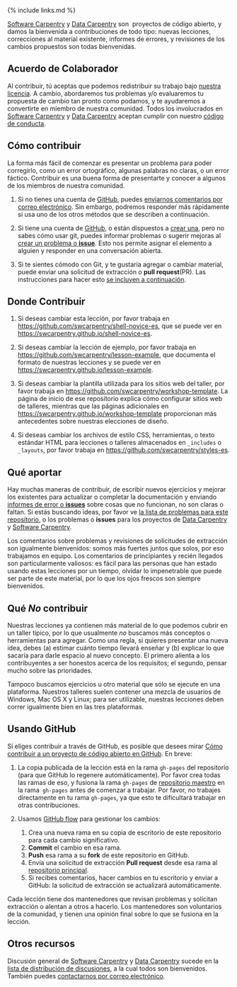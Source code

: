 {% include links.md %}

[Software Carpentry][swc-site] y [Data Carpentry][dc-site] son ​
proyectos de código abierto, y damos la bienvenida a contribuciones 
de todo tipo: nuevas lecciones, correcciones al material existente, 
informes de errores, y revisiones de los cambios propuestos son todas
bienvenidas.

## Acuerdo de Colaborador

Al contribuir, tú aceptas que podemos redistribuir su trabajo bajo
[nuestra licencia](LICENCIA.md). A cambio, abordaremos tus problemas 
y/o evaluaremos tu propuesta de cambio tan pronto como podamos, y 
te ayudaremos a convertirte en miembro de nuestra comunidad. Todos los 
involucrados en [Software Carpentry][swc-site] y 
[Data Carpentry][dc-site]
aceptan cumplir con nuestro [código de conducta](CONDUCT.md).

## Cómo contribuir

La forma más fácil de comenzar es presentar un problema para 
poder corregirlo, como un error ortográfico, algunas palabras no claras,
o un error fáctico. Contribuir es una buena forma de presentarte 
y conocer a algunos de los miembros de nuestra comunidad.

1. Si no tienes una cuenta de [GitHub][github],
    puedes [enviarnos comentarios por correo electrónico][contacto].
    Sin embargo, podremos responder más rápidamente si usa uno de los otros métodos que se describen a continuación.

2. Si tiene una cuenta de [GitHub][github],
    o están dispuestos a [crear una][github-join],
    pero no sabes cómo usar git,
    puedes informar problemas o sugerir mejoras al [crear un problema o **issue**][nuevo-problema].
    Esto nos permite asignar el elemento a alguien
    y responder en una conversación abierta.

3. Si te sientes cómodo con Git,
    y te gustaría agregar o cambiar material,
    puede enviar una solicitud de extracción o **pull request**(PR).
    Las  instrucciones para hacer esto [se incluyen a continuación][como-contribuir].

## Donde Contribuir

1. Si deseas cambiar esta lección,
    por favor trabaja en <https://github.com/swcarpentry/shell-novice-es>,
    que se puede ver en <https://swcarpentry.github.io/shell-novice-es>.

2. Si deseas cambiar la lección de ejemplo,
   por favor trabaja en <https://github.com/swcarpentry/lesson-example>,
   que documenta el formato de nuestras lecciones
   y se puede ver en <https://swcarpentry.github.io/lesson-example>.

3. Si deseas cambiar la plantilla utilizada para los sitios web del taller,
    por favor trabaja en <https://github.com/swcarpentry/workshop-template>.
    La página de inicio de ese repositorio explica cómo configurar sitios web de talleres,
    mientras que las páginas adicionales en <https://swcarpentry.github.io/workshop-template>
    proporcionan más antecedentes sobre nuestras elecciones de diseño.

4. Si deseas cambiar los archivos de estilo CSS, herramientas,
    o texto estándar HTML para lecciones o talleres almacenados en `_includes` o` _layouts`,
    por favor trabaja en <https://github.com/swcarpentry/styles-es>.

## Qué aportar

Hay muchas maneras de contribuir, de escribir nuevos ejercicios y
mejorar los existentes para actualizar o completar la documentación y
enviando [informes de error o **issues**][nuevo-problema] sobre cosas que no
funcionan, no son claras o faltan. Si estás buscando ideas, por favor
ve [la lista de problemas para este repositorio][issues], o los 
problemas o **issues** para los proyectos de [Data Carpentry][dc-issues] y 
[Software Carpentry][swc-issues].

Los comentarios sobre problemas y revisiones de solicitudes de
extracción son igualmente bienvenidos: somos más fuertes juntos
que solos, por eso trabajamos en equipo. Los comentarios de principiantes y recién 
llegados son particularmente valiosos: es fácil para las personas
que han estado usando estas lecciones por un tiempo, olvidar lo 
impenetrable que puede ser parte de este material, por lo que los 
ojos frescos son siempre bienvenidos.

## Qué *No* contribuir

Nuestras lecciones ya contienen más material de lo que podemos cubrir
en un taller típico, por lo que usualmente *no* buscamos más 
conceptos o herramientas para agregar. Como una regla, si quieres
presentar una nueva idea, debes (a) estimar cuánto tiempo llevará 
enseñar y (b) explicar lo que sacaría para darle espacio al nuevo concepto. El primero
alienta a los contribuyentes a ser honestos acerca de los requisitos;
el segundo, pensar mucho sobre las prioridades.

Tampoco buscamos ejercicios u otro material que sólo se ejecute en 
una plataforma. Nuestros talleres suelen contener una mezcla de 
usuarios de Windows, Mac OS X y Linux; para ser utilizable, nuestras 
lecciones deben correr igualmente bien en las tres plataformas.

## Usando GitHub

Si eliges contribuir a través de GitHub, es posible que desees mirar
[Cómo contribuir a un proyecto de código abierto en GitHub][como-contribuir].
En breve:

1. La copia publicada de la lección está en la rama `gh-pages` del repositorio
    (para que GitHub lo regenere automáticamente).
    Por favor crea todas las ramas de eso,
    y fusiona la rama `gh-pages` de [repositorio maestro][repo] en la rama` gh-pages`
    antes de comenzar a trabajar.
    Por favor, *no* trabajes directamente en tu rama `gh-pages`,
    ya que esto te dificultará trabajar en otras contribuciones.

2. Usamos [GitHub flow][github-flow] para gestionar los cambios:
    1.  Crea una nueva rama en su copia de escritorio de este repositorio para cada cambio significativo.
    2.  **Commit** el cambio en esa rama.
    3.  **Push** esa rama a su **fork** de este repositorio en GitHub.
    4.  Envía una solicitud de extracción **Pull request** desde esa rama al [repositorio principal][repo].
    5.  Si recibes comentarios,
        hacer cambios en tu escritorio y enviar a GitHub:
        la solicitud de extracción se actualizará automáticamente.

Cada lección tiene dos mantenedores que revisan problemas y solicitan 
extracción o alentan a otros a hacerlo. Los mantenedores son 
voluntarios de la comunidad, y tienen una opinión final sobre lo que 
se fusiona en la lección.

## Otros recursos

Discusión general de [Software Carpentry][swc-site] y 
[Data Carpentry][dc-site] sucede en la 
[lista de distribución de discusiones][discuss-list], 
a la cual todos son bienvenidos. También puedes 
[contactarnos por correo electrónico][contacto].

[contacto]: mailto:admin@software-carpentry.org
[dc-issues]: https://github.com/issues?q=user%3Adatacarpentry
[dc-lessons]: http://datacarpentry.org/lessons/
[dc-site]: http://datacarpentry.org/
[discuss-list]: http://lists.software-carpentry.org/listinfo/discuss
[github]: http://github.com
[github-flow]: https://guides.github.com/introduction/flow/
[github-join]: https://github.com/join
[como-contribuir]: https://egghead.io/series/how-to-contribute-to-an-open-source-project-on-github
[nuevo-problema]: https://github.com/swcarpentry/shell-novice-es/issues/new
[issues]: https://github.com/swcarpentry/shell-novice-es/issues/
[repo]: https://github.com/swcarpentry/shell-novice-es/
[swc-issues]: https://github.com/issues?q=user%3Aswcarpentry
[swc-lessons]: http://software-carpentry.org/lessons/
[swc-site]: http://software-carpentry.org/

